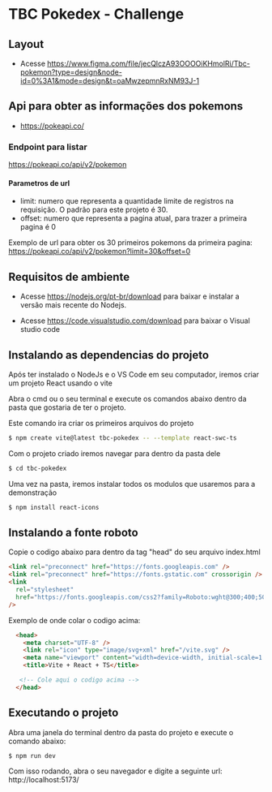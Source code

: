 # TBC Pokedex - Challenge

## Layout

- Acesse https://www.figma.com/file/jecQlczA93OOOOiKHmolRi/Tbc-pokemon?type=design&node-id=0%3A1&mode=design&t=oaMwzepmnRxNM93J-1

## Api para obter as informações dos pokemons

- https://pokeapi.co/

### Endpoint para listar

https://pokeapi.co/api/v2/pokemon

#### Parametros de url
- limit: numero que representa a quantidade limite de registros na requisição. O padrão para este projeto é 30.
- offset: numero que representa a pagina atual, para trazer a primeira pagina é 0

Exemplo de url para obter os 30 primeiros pokemons da primeira pagina:
https://pokeapi.co/api/v2/pokemon?limit=30&offset=0

## Requisitos de ambiente

- Acesse https://nodejs.org/pt-br/download para baixar e instalar a versão mais recente do Nodejs.

- Acesse https://code.visualstudio.com/download para baixar o Visual studio code

## Instalando as dependencias do projeto

Após ter instalado o NodeJs e o VS Code em seu computador, iremos criar um projeto React usando o vite

Abra o cmd ou o seu terminal e execute os comandos abaixo dentro da pasta que gostaria de ter o projeto.

Este comando ira criar os primeiros arquivos do projeto

```bash
$ npm create vite@latest tbc-pokedex -- --template react-swc-ts
```

Com o projeto criado iremos navegar para dentro da pasta dele

```bash
$ cd tbc-pokedex
```

Uma vez na pasta, iremos instalar todos os modulos que usaremos para a demonstração

```bash
$ npm install react-icons
```

## Instalando a fonte roboto
Copie o codigo abaixo para dentro da tag "head" do seu arquivo index.html

```html
<link rel="preconnect" href="https://fonts.googleapis.com" />
<link rel="preconnect" href="https://fonts.gstatic.com" crossorigin />
<link
  rel="stylesheet"
  href="https://fonts.googleapis.com/css2?family=Roboto:wght@300;400;500;600;700&display=swap"
/>
```

Exemplo de onde colar o codigo acima:
```html
  <head>
    <meta charset="UTF-8" />
    <link rel="icon" type="image/svg+xml" href="/vite.svg" />
    <meta name="viewport" content="width=device-width, initial-scale=1.0" />
    <title>Vite + React + TS</title>

   <!-- Cole aqui o codigo acima -->
  </head>
```

## Executando o projeto

Abra uma janela do terminal dentro da pasta do projeto e execute o comando abaixo:

```bash
$ npm run dev
```

Com isso rodando, abra o seu navegador e digite a seguinte url: http://localhost:5173/
